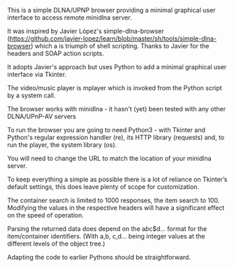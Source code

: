 This is a simple DLNA/UPNP browser providing a minimal graphical user interface to access remote minidlna server.

It was inspired by Javier López's simple-dlna-browser (https://github.com/javier-lopez/learn/blob/master/sh/tools/simple-dlna-browser) which a is triumph of shell scripting.  Thanks to Javier for the headers and SOAP action scripts. 

It adopts Javier's approach but uses Python to add a minimal graphical user interface via Tkinter.

The video/music player is mplayer which is invoked from the Python script by a system call.

The browser works with minidlna - it hasn't (yet) been tested with any other DLNA/UPnP-AV servers


To run the browser you are going to need Python3 - with Tkinter and Python's regular expression handler (re), its HTTP library (requests) and, to run the player, the system library (os).

You will need to change the URL to match the location of your minidlna server.

To keep everything a simple as possible there is a lot of reliance on Tkinter’s default settings, this does leave plenty of scope for customization.

The container search is limited to 1000 responses, the item search to 100.  Modifying the values in the respective headers will have a significant effect on the speed of operation.

Parsing the returned data does depend on the a$b$c$d... format for the item/container identifiers.  (With a,b, c,d... being integer values at the different levels of the object tree.)

Adapting the code to earlier Pythons should be straightforward.

